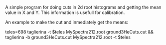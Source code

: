 A simple program for doing cuts in 2d root histograms and getting the
mean value in X and Y. This information is usefull for calibration.

An example to make the cut and inmediately get the means:

teles=698
taglierina -t $teles MySpectra212.root ground3HeCuts.cut && taglierina -b ground3HeCuts.cut MySpectra212.root -t $teles